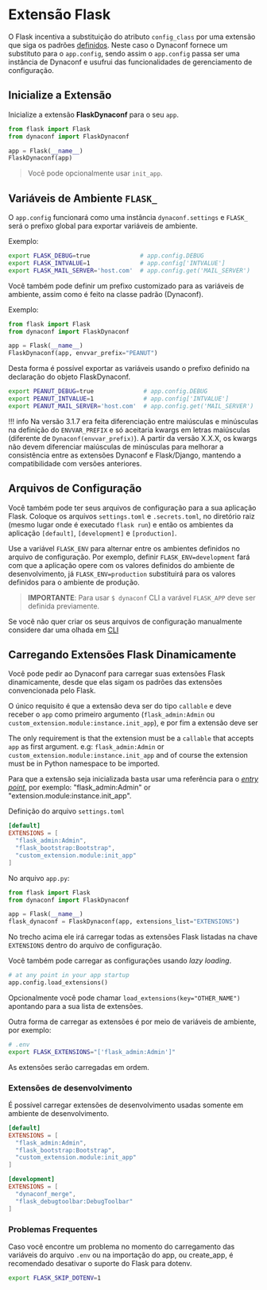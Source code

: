 # Extensão Flask


O Flask incentiva a substituição do atributo `config_class` por uma extensão que siga os padrões [definidos](http://flask.pocoo.org/docs/0.12/patterns/subclassing/).
Neste caso o Dynaconf fornece um substituto para o `app.config`, sendo assim o `app.config` passa ser uma instância de Dynaconf e usufrui das funcionalidades de gerenciamento de configuração.

## Inicialize a Extensão

Inicialize a extensão **FlaskDynaconf** para o seu `app`.

```python
from flask import Flask
from dynaconf import FlaskDynaconf

app = Flask(__name__)
FlaskDynaconf(app)
```

> Você pode opcionalmente usar `init_app`.

## Variáveis de Ambiente `FLASK_`

O `app.config` funcionará como uma instância `dynaconf.settings` e `FLASK_` será o prefixo global para exportar variáveis de ambiente.

Exemplo:

```bash
export FLASK_DEBUG=true              # app.config.DEBUG
export FLASK_INTVALUE=1              # app.config['INTVALUE']
export FLASK_MAIL_SERVER='host.com'  # app.config.get('MAIL_SERVER')
```

Você também pode definir um prefixo customizado para as variáveis de ambiente, assim como é feito na classe padrão (Dynaconf).

Exemplo:

```python
from flask import Flask
from dynaconf import FlaskDynaconf

app = Flask(__name__)
FlaskDynaconf(app, envvar_prefix="PEANUT")
```

Desta forma é possível exportar as variáveis usando o prefixo definido na declaração do objeto FlaskDynaconf.

```bash
export PEANUT_DEBUG=true              # app.config.DEBUG
export PEANUT_INTVALUE=1              # app.config['INTVALUE']
export PEANUT_MAIL_SERVER='host.com'  # app.config.get('MAIL_SERVER')
```

!!! info
    Na versão 3.1.7 era feita diferenciação entre maiúsculas e minúsculas na definição do `ENVVAR_PREFIX` e só aceitaria kwargs em letras maiúsculas (diferente de `Dynaconf(envvar_prefix)`). A partir da versão X.X.X, os kwargs não devem diferenciar maiúsculas de minúsculas para melhorar a consistência entre as extensões Dynaconf e Flask/Django, mantendo a compatibilidade com versões anteriores.

## Arquivos de Configuração

Você também pode ter seus arquivos de configuração para a sua aplicação Flask. Coloque os arquivos `settings.toml` e `.secrets.toml`, no diretório raiz (mesmo lugar onde é executado `flask run`) e então os ambientes da aplicação `[default]`, `[development]` e `[production]`.

Use a variável `FLASK_ENV` para alternar entre os ambientes definidos no arquivo de configuração. Por exemplo, definir `FLASK_ENV=development` fará com que a aplicação opere com os valores definidos do ambiente de desenvolvimento, já `FLASK_ENV=production` substituirá para os
valores definidos para o ambiente de produção.

> **IMPORTANTE**: Para usar `$ dynaconf` CLI a varável `FLASK_APP` deve ser definida previamente.

Se você não quer criar os seus arquivos de configuração manualmente considere dar uma olhada em [CLI](cli.md)

## Carregando Extensões Flask Dinamicamente

Você pode pedir ao Dynaconf para carregar suas extensões Flask dinamicamente, desde que elas sigam os padrões das extensões convencionada pelo Flask.

O único requisito é que a extensão deva ser do tipo `callable` e deve receber o `app` como primeiro argumento (`flask_admin:Admin` ou `custom_extension.module:instance.init_app`),  e por fim a extensão deve ser

The only requirement is that the extension must be a `callable` that accepts `app` as first argument. e.g: `flask_admin:Admin` or `custom_extension.module:instance.init_app` and of course the extension must be in Python namespace to be imported.

Para que a extensão seja inicializada basta usar uma referência para o [*entry point*](https://packaging.python.org/specifications/entry-points/), por exemplo: "flask_admin:Admin" or "extension.module:instance.init_app".

Definição do arquivo `settings.toml`

```toml
[default]
EXTENSIONS = [
  "flask_admin:Admin",
  "flask_bootstrap:Bootstrap",
  "custom_extension.module:init_app"
]
```

No arquivo `app.py`:
```py
from flask import Flask
from dynaconf import FlaskDynaconf

app = Flask(__name__)
flask_dynaconf = FlaskDynaconf(app, extensions_list="EXTENSIONS")
```
No trecho acima ele irá carregar todas as extensões Flask listadas na chave `EXTENSIONS` dentro do arquivo de configuração.

Você também pode carregar as configurações usando *lazy loading*.

```py
# at any point in your app startup
app.config.load_extensions()
```

Opcionalmente você pode chamar `load_extensions(key="OTHER_NAME")` apontando para a sua lista de extensões.

Outra forma de carregar as extensões é por meio de variáveis de ambiente, por exemplo:

```bash
# .env
export FLASK_EXTENSIONS="['flask_admin:Admin']"
```

As extensões serão carregadas em ordem.

### Extensões de desenvolvimento

É possível carregar extensões de desenvolvimento usadas somente em ambiente de desenvolvimento.

```toml
[default]
EXTENSIONS = [
  "flask_admin:Admin",
  "flask_bootstrap:Bootstrap",
  "custom_extension.module:init_app"
]

[development]
EXTENSIONS = [
  "dynaconf_merge",
  "flask_debugtoolbar:DebugToolbar"
]
```

### Problemas Frequentes

Caso você encontre um problema no momento do carregamento das variáveis do arquivo `.env` ou na importação do app, ou create_app,
é recomendado desativar o suporte do Flask para dotenv.

```bash
export FLASK_SKIP_DOTENV=1
```
